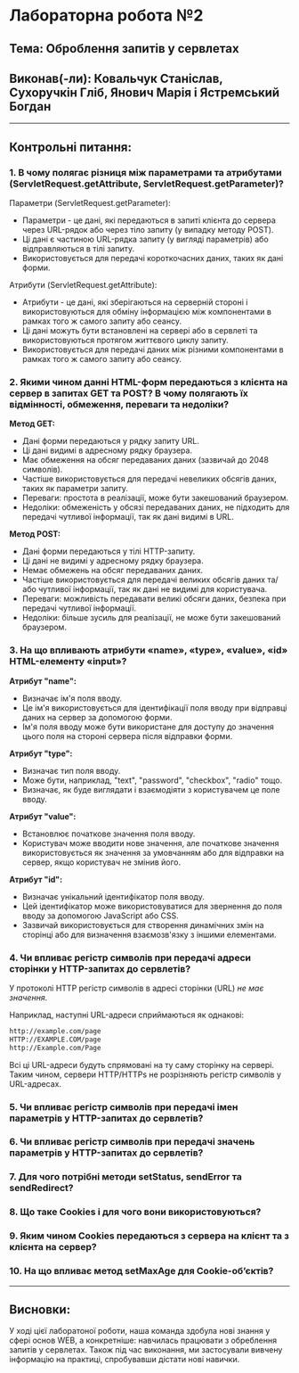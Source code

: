 # Лабораторна робота №2
## Тема: Оброблення запитів у сервлетах
## Виконав(-ли): Ковальчук Станіслав, Сухоручкін Гліб, Янович Марія і Ястремський Богдан
---
## Контрольні питання:
### 1. В чому полягає різниця між параметрами та атрибутами (ServletRequest.getAttribute, ServletRequest.getParameter)?

Параметри (ServletRequest.getParameter):
- Параметри - це дані, які передаються в запиті клієнта до сервера через URL-рядок або через тіло запиту (у випадку методу POST).
- Ці дані є частиною URL-рядка запиту (у вигляді параметрів) або відправляються в тілі запиту.
- Використовується для передачі короткочасних даних, таких як дані форми.

Атрибути (ServletRequest.getAttribute):
- Атрибути - це дані, які зберігаються на серверній стороні і використовуються для обміну інформацією між компонентами в рамках того ж самого запиту або сеансу.
- Ці дані можуть бути встановлені на сервері або в сервлеті та використовуються протягом життєвого циклу запиту.
- Використовується для передачі даних між різними компонентами в рамках того ж самого запиту або сеансу.

### 2. Якими чином данні HTML-форм передаються з клієнта на сервер в запитах GET та POST? В чому полягають їх відмінності, обмеження, переваги та недоліки?

**Метод GET:**
- Дані форми передаються у рядку запиту URL.
- Ці дані видимі в адресному рядку браузера.
- Має обмеження на обсяг передаваних даних (зазвичай до 2048 символів).
- Частіше використовується для передачі невеликих обсягів даних, таких як параметри запиту.
- Переваги: простота в реалізації, може бути закешований браузером.
- Недоліки: обмеженість у обсязі передаваних даних, не підходить для передачі чутливої інформації, так як дані видимі в URL.

**Метод POST:**
- Дані форми передаються у тілі HTTP-запиту.
- Ці дані не видимі у адресному рядку браузера.
- Немає обмежень на обсяг передаваних даних.
- Частіше використовується для передачі великих обсягів даних та/або чутливої інформації, так як дані не видимі для користувача.
- Переваги: можливість передавати великі обсяги даних, безпека при передачі чутливої інформації.
- Недоліки: більше зусиль для реалізації, не може бути закешований браузером.

### 3. На що впливають атрибути «name», «type», «value», «id» HTML-елементу «input»?

**Атрибут "name":**
- Визначає ім'я поля вводу.
- Це ім'я використовується для ідентифікації поля вводу при відправці даних на сервер за допомогою форми.
- Ім'я поля вводу може бути використане для доступу до значення цього поля на стороні сервера після відправки форми.

**Атрибут "type":**
- Визначає тип поля вводу.
- Може бути, наприклад, "text", "password", "checkbox", "radio" тощо.
- Визначає, як буде виглядати і взаємодіяти з користувачем це поле вводу.

**Атрибут "value":**
- Встановлює початкове значення поля вводу.
- Користувач може вводити нове значення, але початкове значення використовується як значення за умовчанням або для відправки на сервер, якщо користувач не змінив його.

**Атрибут "id":**
- Визначає унікальний ідентифікатор поля вводу.
- Цей ідентифікатор може використовуватися для звернення до поля вводу за допомогою JavaScript або CSS.
- Зазвичай використовується для створення динамічних змін на сторінці або для визначення взаємозв'язку з іншими елементами.
  
### 4. Чи впливає регістр символів при передачі адреси сторінки у HTTP-запитах до сервлетів?

У протоколі HTTP регістр символів в адресі сторінки (URL) *не має значення*. 

Наприклад, наступні URL-адреси сприймаються як однакові:
```html
http://example.com/page
HTTP://EXAMPLE.COM/page
http://Example.com/Page
```
Всі ці URL-адреси будуть спрямовані на ту саму сторінку на сервері. Таким чином, сервери HTTP/HTTPs не розрізняють регістр символів у URL-адресах.

### 5. Чи впливає регістр символів при передачі імен параметрів у HTTP-запитах до сервлетів?

### 6. Чи впливає регістр символів при передачі значень параметрів у HTTP-запитах до сервлетів?

### 7. Для чого потрібні методи setStatus, sendError та sendRedirect?

### 8. Що таке Cookies і для чого вони використовуються?

### 9. Яким чином Cookies передаються з сервера на клієнт та з клієнта на сервер?

### 10. На що впливає метод setMaxAge для Cookie-об’єктів?

    
---
## Висновки:
У ході цієї лаборатоної роботи, наша команда здобула нові знання у сфері основ WEB, а конкретніше: навчилась працювати з обреблення запитів у сервлетах. Також під час виконання, ми застосували вивчену інформацію на практиці, спробувавши дістати нові навички.
